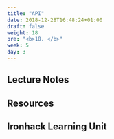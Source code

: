 ```yaml
---
title: "API"
date: 2018-12-28T16:48:24+01:00
draft: false
weight: 18
pre: "<b>18. </b>"
week: 5 
day: 3
---
```


## Lecture Notes

## Resources

## Ironhack Learning Unit
